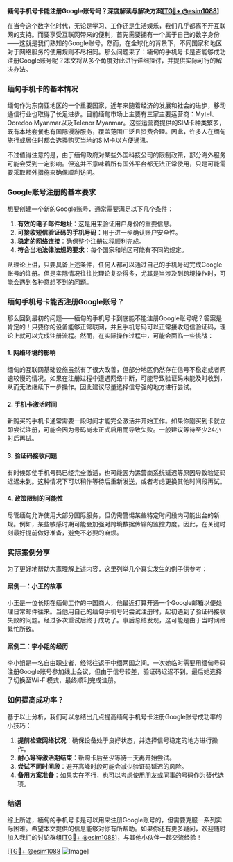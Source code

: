 **緬甸手机号卡能注册Google账号吗？深度解读与解决方案[[TG💪+ @esim1088](https://t.me/s/esim1088)]**

在当今这个数字化时代，无论是学习、工作还是生活娱乐，我们几乎都离不开互联网的支持。而要享受互联网带来的便利，首先需要拥有一个属于自己的数字身份——这就是我们熟知的Google账号。然而，在全球化的背景下，不同国家和地区对于网络服务的使用规则不尽相同。那么问题来了：緬甸的手机号卡是否能够成功注册Google账号呢？本文将从多个角度对此进行详细探讨，并提供实际可行的解决办法。

### 缅甸手机卡的基本情况

缅甸作为东南亚地区的一个重要国家，近年来随着经济的发展和社会的进步，移动通信行业也取得了长足进步。目前缅甸市场上主要有三家主要运营商：Mytel、Ooredoo Myanmar以及Telenor Myanmar。这些运营商提供的SIM卡种类繁多，既有本地套餐也有国际漫游服务，覆盖范围广泛且资费合理。因此，许多人在缅甸旅行或居住时都会选择购买当地的SIM卡以方便通讯。

不过值得注意的是，由于缅甸政府对某些外国科技公司的限制政策，部分海外服务可能会受到一定影响。但这并不意味着所有国外平台都无法正常使用，只是可能需要采取额外措施来确保顺利访问。

### Google账号注册的基本要求

想要创建一个新的Google账号，通常需要满足以下几个条件：
1. **有效的电子邮件地址**：这是用来验证用户身份的重要信息。
2. **可接收短信验证码的手机号码**：用于进一步确认账户安全性。
3. **稳定的网络连接**：确保整个注册过程顺利完成。
4. **符合当地法律法规的要求**：每个国家和地区可能有不同的规定。

从理论上讲，只要具备上述条件，任何人都可以通过自己的手机号码完成Google账号的注册。但是实际情况往往比理论复杂得多，尤其是当涉及到跨境操作时，可能会遇到各种意想不到的问题。

### 缅甸手机号卡能否注册Google账号？

那么回到最初的问题——緬甸的手机号卡到底能不能注册Google账号呢？答案是肯定的！只要你的设备能够正常联网，并且手机号码可以正常接收短信验证码，理论上就可以完成注册流程。然而，在实际操作过程中，可能会面临一些挑战：

#### 1. 网络环境的影响
缅甸的互联网基础设施虽然有了很大改善，但部分地区仍然存在信号不稳定或者网速较慢的情况。如果在注册过程中遭遇网络中断，可能导致验证码未能及时收到，从而无法继续下一步操作。因此建议尽量选择信号强的地方进行尝试。

#### 2. 手机卡激活时间
新购买的手机卡通常需要一段时间才能完全激活并开始工作。如果你刚买到卡就立即尝试注册，可能会因为号码尚未正式启用而导致失败。一般建议等待至少24小时后再试。

#### 3. 验证码接收问题
有时候即使手机号码已经完全激活，也可能因为运营商系统延迟等原因导致验证码迟迟未到。这种情况下可以稍作等待后重新发送，或者考虑更换其他时间段再试。

#### 4. 政策限制的可能性
尽管缅甸允许使用大部分国际服务，但仍需警惕某些特定时间段内可能出台的新规。例如，某些敏感时期可能会加强对跨境数据传输的监控力度。因此，在关键时刻最好提前做好准备，避免不必要的麻烦。

### 实际案例分享

为了更好地帮助大家理解上述内容，这里列举几个真实发生的例子供参考：

#### 案例一：小王的故事
小王是一位长期在缅甸工作的中国商人，他最近打算开通一个Google邮箱以便处理日常邮件往来。当他用自己的缅甸手机号码尝试注册时，起初遇到了验证码接收失败的问题。经过多次重试后终于成功了。事后总结发现，这可能是由于当时网络繁忙所致。

#### 案例二：李小姐的经历
李小姐是一名自由职业者，经常往返于中缅两国之间。一次她临时需要用缅甸号码注册Google账号参加线上会议，但由于信号较差，验证码迟迟不到。最后她选择了切换至Wi-Fi模式，最终顺利完成注册。

### 如何提高成功率？

基于以上分析，我们可以总结出几点提高缅甸手机号卡注册Google账号成功率的小技巧：

1. **提前检查网络状况**：确保设备处于良好状态，并选择信号稳定的地方进行操作。
2. **耐心等待激活期结束**：新购卡后至少等待一天再开始尝试。
3. **尝试不同时间段**：避开高峰时段可能会减少验证码延迟的风险。
4. **备用方案准备**：如果实在不行，也可以考虑使用朋友或同事的号码作为替代选项。

### 结语

综上所述，緬甸的手机号卡是可以用来注册Google账号的，但需要克服一系列实际困难。希望本文提供的信息能够对你有所帮助。如果你还有更多疑问，欢迎随时加入我们的讨论群组[[TG💪+ @esim1088](https://t.me/s/esim1088)]，与其他小伙伴一起交流经验！

[[TG💪+ @esim1088](https://t.me/s/esim1088) ![Image](https://i.postimg.cc/4NQfJmqS/Snipaste-2025-05-13-00-14-12.png)]